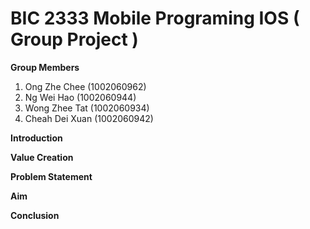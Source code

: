 
# BIC 2333 Mobile Programing IOS ( Group Project )


**Group Members**
1) Ong Zhe Chee (1002060962)
2) Ng Wei Hao (1002060944)
3) Wong Zhee Tat (1002060934)
4) Cheah Dei Xuan (1002060942)

**Introduction**

**Value Creation**

**Problem Statement**

**Aim**

**Conclusion**
